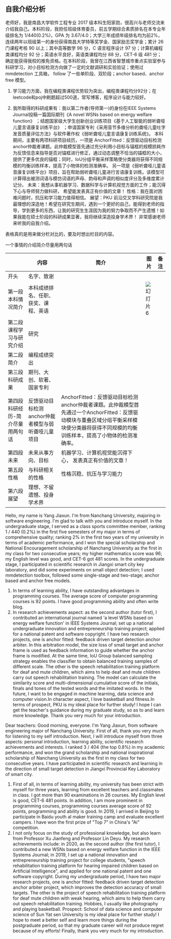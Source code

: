 自我介绍分析
-------

老师好，我是南昌大学软件工程专业 2017 级本科生阳家勋，很高兴与老师交流来介绍我自己。本科阶段，我担任班级体育委员，前五学期综合素质排名在本专业年级排名为 1/440(0.2%)，GPA 为 3.67/4.0；大学三年成绩年级排名均为前2%，连续两年以班级第一的身份获得南昌大学特等奖学金、国家励志奖学金；累计 26 门课程考核 90 以上；其中高等数学 96 分，C 语言程序设计 97 分；计算机编程类课程均分 92 分；英语水平良好，英语类课程均分 88 分，CET-6 级 481 分；确定能获得我校的推免资格。在本科阶段，我曾在江西省智慧城市重点实验室参与科研学习，对小目标检测方向做了一定的文献调研和实验验证；使用过 mmdetection 工具箱， follow 了一些单阶段、双阶段；anchor based、anchor free 模型。
1. 学习能力方面，我在编程类课程优势较为突出，编程类课程均分92分；在leetcode和poj中刷题超过500道，常写博客，程序设计与能力较好。

2. 我所取得的科研成果有：我以第二作者(导师第一)的身份在IEEE Systems Journal投稿一篇国际期刊《A novel WSNs based on energy welfare function》 ；结题国家级大学生创新创业训练项目《基于人工智能的弱听聋哑儿童言语康复训练平台》 ；申请国家专利《采用音节多维分析的聋哑儿童吐字发音质量评估方法》与软件著作权《弱听聋哑儿童言语康复训练系统》。
  本科期间，主要有两项科研项目经历，一项是 AnchorFitted：反馈驱动目标检测anchor仲裁者课题。此仲裁模型首先通过充分利用小目标与锚框的规模损耗作为反馈信息来指导是否对锚框进行修正，通过动态调整不恰当的锚框的大小，提供了更多优良的锚框；同时，IoU分组平衡采样策略使分类器将获得不同规模的均衡训练样本，提高了小物体的检测准确率。 
  另一项是《弱听聋哑儿童语音康复训练平台》项目，旨在帮助弱听聋哑儿童进行言语康复训练。该模型可计算得出被测词语与模仿词语的声母、韵母和声调的相似度评分及多维度累计记分。
  未来：我想从事机器学习、数据科学与计算机视觉方面的工作；能沉得下心与导师努力做科研， 希望能发表真正有价值的文章！
  性格：我在面对困难问题时，抗压和学习能力值得相信。
  展望：PKU 前沿交叉学科研究院是我最理想的深造地！希望在研究生期间，遇到一个更好的自己，能得到老师的指导，学到更多的东西，让我的研究生生涯因为我的努力争取而不产生遗憾！如果我能在硕士阶段的科研成果显著，我将继续深造投身学术界！
  非常感谢老师来听我的自我介绍。

  

  表格真的是用来做分栏对比的，要及时想出栏目的内容。

  一个事情的介绍简介尽量用两句话 



||内容|简介|图片|备注|
|-|-|-|-|-|
|开头|名字、致谢||||
|第一段本科情况简介|本科成绩排名、任职、获奖、课程、英语||![幻灯片6](G:\a博客\个人主页\yjxcoder\myfile\阳家勋\幻灯片6.PNG)||
|第二段课程学习与研究介绍|研究||||
|第二段简介|编程成绩突出||||
|第三段科研成果|期刊、大创、软著、国家专利||||
|第四段科研经历-简介尽量用两句话|反馈驱动目标检测anchor仲裁者模型与弱听聋哑儿童项目|AnchorFitted：反馈驱动目标检测anchor仲裁者课题。此仲裁模型首先通过一个AnchorFitted：反馈驱动模块与重叠区域分组平衡采样模块使分类器将获得不同规模的均衡训练样本，提高了小物体的检测准确率。|||
|第四段未来|未来从事方向、目标|机器学习、计算机视觉能沉得下心， 发表真正有价值的文章！|||
|第五段性格|与科研相关的性格|性格沉稳、抗压与学习能力|||
|第六段展望|理想、不留遗憾、投身学术界||||


Hello, my name is Yang Jiaxun. I'm from Nanchang University, majoring in software engineering. I'm glad to talk with you and introduce myself. In the undergraduate stage, I served as a class sports committee member, ranking 1 / 440 (0.2%) in the first five semesters of my major in terms of comprehensive quality; ranking 2% in the first two years of my university in terms of academic performance, and I won the special scholarship and National Encouragement scholarship of Nanchang University as the first in my class for two consecutive years; my higher mathematics score was 96; my English level was good, and CET-6 got 481 scores. In the undergraduate stage, I participated in scientific research in Jiangxi smart city key laboratory, and did some experiments on small object detection; I used mmdetection toolbox, followed some single-stage and two-stage; anchor based and anchor free models.
1. In terms of learning ability, I have outstanding advantages in programming courses. The average score of computer programming courses is 92 points. I have good programming ability and often write blog.
2. In research achievements aspect: as the second author (tutor first), I contributed an international journal named 'a level WSNs based on energy welfare function' in IEEE Systems Journal; set up a national undergraduate innovation and entrepreneurship training project; applied for a national patent and software copyright.
I have two research projects, one is anchor fitted: feedback driven target detection anchor arbiter. In this arbitration model, the size loss of small target and anchor frame is used as feedback information to guide whether the anchor frame is modified. At the same time, IoU Group balanced sampling strategy enables the classifier to obtain balanced training samples of different scale.
The other is the speech rehabilitation training platform for deaf and mute children, which aims to help deaf and mute children carry out speech rehabilitation training. The model can calculate the similarity score and multi-dimensional cumulative score of the initials, finals and tones of the tested words and the imitated words.
In the future, I want to be engaged in machine learning, data science and computer vision.In character aspect, I love basketball and fitness.In terms of prospect, PKU is my ideal place for further study! I hope I can get the teacher's guidance during my graduate study, so as to and learn more knowledge.
Thank you very much for your introduction.

Dear teachers: Good morning, everyone. I'm Yang Jiaxun, from software engineering major of Nanchang University. First of all, thank you very much for listening to my self introduction.
Next, I will introduce myself from three aspects: personal introduction, learning ability, scientific research achievements and interests.
I ranked 3 / 404 (the top 0.8%) in my academic performance, and won the grand scholarship and national inspirational scholarship of Nanchang University as the first in my class for two consecutive years. I have participated in scientific research and learning in the direction of small target detection in Jiangxi Provincial Key Laboratory of smart city.
1. First of all, in terms of learning ability, my university has been strict with myself for three years, learning from excellent teachers and classmates in class. I got more than 90 examinations in 26 courses. My English level is good, CET-6 481 points. In addition, I am more prominent in programming courses, programming courses average score of 92 points, programming and ability is good. In 2019, I arrived in Beijing to participate in Baidu youth al maker training camp and evaluate excellent campers. I have won the first prize of "Top 7" in China's "Ai" competition.
2. I not only focus on the study of professional knowledge, but also learn from Professor Xu Jianfeng and Professor Lin Deyu. My research achievements include: in 2020, as the second author (the first tutor), I contributed a new WSNs based on energy welfare function in the IEEE Systems Journal; in 2019, I set up a national innovation and entrepreneurship training project for college students, "speech rehabilitation training platform for hearing impaired children based on Artificial Intelligence", and applied for one national patent and one software copyright.
During my undergraduate period, I have two major research projects, one is anchor fitted: feedback driven target detection anchor arbiter project, which improves the detection accuracy of small targets.
The other is the project of speech rehabilitation training platform for deaf mute children with weak hearing, which aims to help them carry out speech rehabilitation training.
Hobbies, I usually like photography and playing basketball.
Prospect: School of data science and computer science of Sun Yat sen University is my ideal place for further study! I hope to meet a better self and learn more things during the postgraduate period, so that my graduate career will not produce regret because of my efforts!
Finally, thank you very much for my introduction.